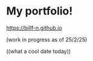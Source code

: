 # My portfolio!

https://billf-n.github.io

(work in progress as of 25/2/25)

((what a cool date today))

